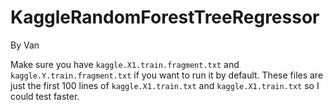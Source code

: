 # KaggleRandomForestTreeRegressor
By Van

Make sure you have `kaggle.X1.train.fragment.txt` and `kaggle.Y.train.fragment.txt`
if you want to run it by default. These files are just the first 100 lines of
`kaggle.X1.train.txt` and `kaggle.X1.train.txt` so I could test faster.
